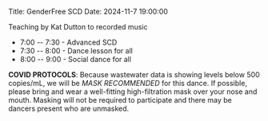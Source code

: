Title: GenderFree SCD
Date: 2024-11-7 19:00:00

Teaching by Kat Dutton to recorded music

- 7:00 -- 7:30 - Advanced SCD
- 7:30 -- 8:00 - Dance lesson for all
- 8:00 -- 9:00 - Social dance for all

**COVID PROTOCOLS**: Because wastewater data is showing levels below 500 copies/mL, we will be *MASK RECOMMENDED* for this dance. If possible, please bring and wear a well-fitting high-filtration mask over your nose and mouth. Masking will not be required to participate and there may be dancers present who are unmasked.
